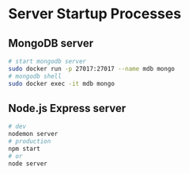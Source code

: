 # Server Startup Processes

## MongoDB server
```bash
# start mongodb server
sudo docker run -p 27017:27017 --name mdb mongo
# mongodb shell
sudo docker exec -it mdb mongo
```

## Node.js Express server
```bash
# dev
nodemon server
# production
npm start
# or
node server
```
